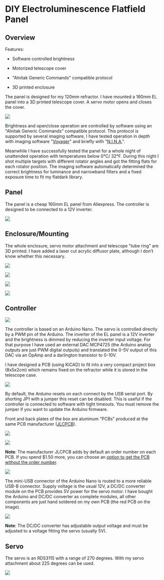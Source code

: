 # DIY Electroluminescence Flatfield Panel

## Overview

Features:

- Software controlled brightness

- Motorized telescope cover

- "Alnitak Generic Commands" compatible protocol

- 3D printed enclosure

The panel is designed for my 120mm refractor. I have mounted a 160mm EL panel into a 3D printed telescope cover. A servo motor opens and closes the cover.

![](resources/images/IMG_9714.JPG)

Brightness and open/close operation are controlled by software using an "Alnitak Generic Commands" compatible protocol. This protocol is supported by several imaging software, I have tested operation in depth with imaging software "[Voyager](https://software.starkeeper.it/)" and briefly with "[N.I.N.A.](https://nighttime-imaging.eu/)".

Meanwhile I have successfully tested the panel for a whole night of unattended operation with temperatures below 0°C/ 32°F. During this night I shot multiple targets with different rotator angles and got the fitting flats for each rotator position. The imaging software automatically determined the correct brightness for luminance and narrowband filters and a fixed exposure time to fit my flatdark library.



## Panel

The panel is a cheap 160mm EL panel from Aliexpress. The controller is designed to be connected to a 12V inverter.

![](resources/images/IMG_9486.jpg)

## 

## Enclosure/Mounting

The whole enclosure, servo motor attachment and telescope "tube ring" are 3D printed. I have added a laser cut acrylic diffusor plate, although I don’t know whether this necessary.

![](resources/images/elflatpanel3dm1.png)

![](resources/images/elflatpanel3dm1b.png)

![](resources/images/elflatpanel3dm2.png)

![](resources/images/IMG_9341.jpg)

## 

## Controller

![](resources/images/ControllerOverview.jpg)

The controller is based on an Arduino Nano. The servo is controlled directly by a PWM pin of the Arduino. The inverter of the EL panel is a 12V inverter and the brightness is dimmed by reducing the inverter input voltage. For that purpose I have used an external DAC MCP4725 (the Arduino analog outputs are just PWM digital outputs) and translated the 0-5V output of this DAC via an OpAmp and a darlington transistor to 0-10V.

I have designed a PCB (using KiCAD) to fit into a very compact project box (8x5x2cm) which remains fixed on the refractor while it is stored in the telescope case. 

![](resources/images/IMG_9479.jpg)

By default, the Arduino resets on each connect by the USB serial port. By shorting JP1 with a jumper this reset can be disabled. This is useful if the controller is connected to software with tight timeouts. You must remove the jumper if you want to update the Arduino firmware.

Front and back plates of the box are aluminum "PCBs" produced at the same PCB manufacturer ([JLCPCB](https://jlcpcb.com/)).

![](resources/images/IMG_9699.JPG)

![](resources/images/IMG_9700.jpg)

**Note**: The manufacturer JLCPCB adds by default an order number on each PCB. If you spend \$1.50 more, you can choose an [option to get the PCB without the order number](https://support.jlcpcb.com/article/28-how-to-put-jlc-production-id-at-a-specified-area-on-the-pcb).

![](resources/images/IMG_9481.jpg)

The mini-USB connector of the Arduino Nano is routed to a more reliable USB-B connector. Supply voltage is the usual 12V, a DC/DC converter module on the PCB provides 5V power for the servo motor. I have bought the Arduino and DC/DC converter as complete modules, all other components are just hand soldered on my own PCB (the red PCB on the image). 

![](resources/images/IMG_9696.JPG)

**Note**: The DC/DC converter has adjustable output voltage and must be adjusted to a voltage fitting the servo (usually 5V).

## 

## Servo

The servo is an RDS3115 with a range of 270 degrees. With my servo attachment about 225 degrees can be used.

![](resources/images/IMG_9484.jpg)
